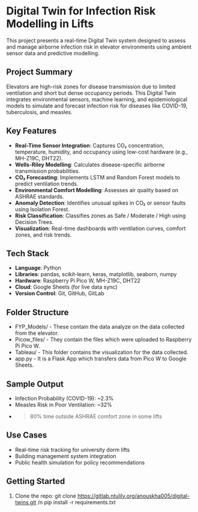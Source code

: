 # Digital Twin for Infection Risk Modelling in Lifts

This project presents a real-time Digital Twin system designed to assess and manage airborne infection risk in elevator environments using ambient sensor data and predictive modelling.

## Project Summary

Elevators are high-risk zones for disease transmission due to limited ventilation and short but dense occupancy periods. This Digital Twin integrates environmental sensors, machine learning, and epidemiological models to simulate and forecast infection risk for diseases like COVID-19, tuberculosis, and measles.

## Key Features

- **Real-Time Sensor Integration**: Captures CO₂ concentration, temperature, humidity, and occupancy using low-cost hardware (e.g., MH-Z19C, DHT22).
- **Wells-Riley Modelling**: Calculates disease-specific airborne transmission probabilities.
- **CO₂ Forecasting**: Implements LSTM and Random Forest models to predict ventilation trends.
- **Environmental Comfort Modelling**: Assesses air quality based on ASHRAE standards.
- **Anomaly Detection**: Identifies unusual spikes in CO₂ or sensor faults using Isolation Forest.
- **Risk Classification**: Classifies zones as Safe / Moderate / High using Decision Trees.
- **Visualization**: Real-time dashboards with ventilation curves, comfort zones, and risk trends.

## Tech Stack

- **Language**: Python
- **Libraries**: pandas, scikit-learn, keras, matplotlib, seaborn, numpy
- **Hardware**: Raspberry Pi Pico W, MH-Z19C, DHT22
- **Cloud**: Google Sheets (for live data sync)
- **Version Control**: Git, GitHub, GitLab

## Folder Structure
 - FYP_Models/ - These contain the data analyze on the data collected from the elevator. 
 - Picow_files/ - They contain the files which were uploaded to Raspberry Pi Pico W. 
 - Tableau/ - This folder contains the visualization for the data collected. 
 - app.py - It is a Flask App which transfers data from Pico W to Google Sheets. 


## Sample Output

- Infection Probability (COVID-19): ~2.3%
- Measles Risk in Poor Ventilation: ~32%
- >80% time outside ASHRAE comfort zone in some lifts

## Use Cases

- Real-time risk tracking for university dorm lifts
- Building management system integration
- Public health simulation for policy recommendations

## Getting Started

1. Clone the repo:
   git clone https://gitlab.ntulily.org/anouskha005/digital-twins.git /n
   pip install -r requirements.txt
